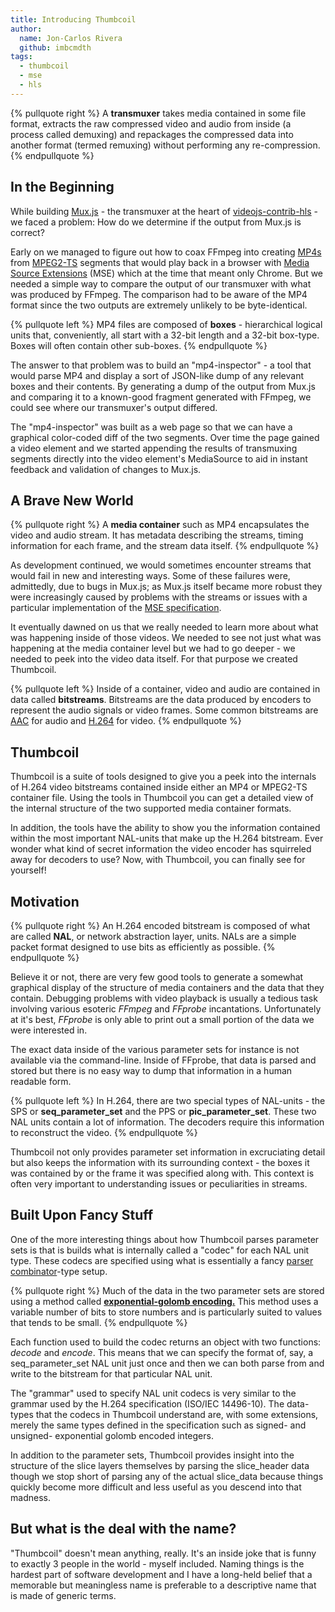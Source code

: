 ```yaml
---
title: Introducing Thumbcoil
author:
  name: Jon-Carlos Rivera
  github: imbcmdth
tags:
  - thumbcoil
  - mse
  - hls
---
```


{% pullquote right %}
A **transmuxer** takes media contained in some file format, extracts the raw compressed video and audio from inside (a process called demuxing) and repackages the compressed data  into another format (termed remuxing) without performing any re-compression.
{% endpullquote %}

## In the Beginning

While building [Mux.js](https://github.com/videojs/mux.js) - the transmuxer at the heart of [videojs-contrib-hls](https://github.com/videojs/videojs-contrib-hls) - we faced a problem: How do we determine if the output from Mux.js is correct?

Early on we managed to figure out how to coax FFmpeg into creating [MP4s](https://en.wikipedia.org/wiki/MPEG-4_Part_14) from [MPEG2-TS](https://en.wikipedia.org/wiki/MPEG_transport_stream) segments that would play back in a browser with [Media Source Extensions](https://en.wikipedia.org/wiki/Media_Source_Extensions) (MSE) which at the time that meant only Chrome. But we needed a simple way to compare the output of our transmuxer with what was produced by FFmpeg. The comparison had to be aware of the MP4 format since the two outputs are extremely unlikely to be byte-identical.

{% pullquote left %}
MP4 files are composed of **boxes** - hierarchical logical units that, conveniently, all start with a 32-bit length and a 32-bit box-type. Boxes will often contain other sub-boxes.
{% endpullquote %}

The answer to that problem was to build an "mp4-inspector" - a tool that would parse MP4 and display a sort of JSON-like dump of any relevant boxes and their contents. By generating a dump of the output from Mux.js and comparing it to a known-good fragment generated with FFmpeg, we could see where our transmuxer's output differed.

The "mp4-inspector" was built as a web page so that we can have a graphical color-coded diff of the two segments. Over time the page gained a video element and we started appending the results of transmuxing segments directly into the video element's MediaSource to aid in instant feedback and validation of changes to Mux.js.

## A Brave New World
{% pullquote right %}
A **media container** such as MP4 encapsulates the video and audio stream. It has metadata describing the streams, timing information for each frame, and the stream data itself.
{% endpullquote %}

As development continued, we would sometimes encounter streams that would fail in new and interesting ways. Some of these failures were, admittedly, due to bugs in Mux.js; as Mux.js itself became more robust they were increasingly caused by problems with the streams or issues with a particular implementation of the [MSE specification](http://www.w3.org/TR/2014/CR-media-source-20140717/).

It eventually dawned on us that we really needed to learn more about what was happening inside of those videos. We needed to see not just what was happening at the media container level but we had to go deeper - we needed to peek into the video data itself. For that purpose we created Thumbcoil.

{% pullquote left %}
Inside of a container, video and audio are contained in data called **bitstreams**. Bitstreams are the data produced by encoders to represent the audio signals or video frames. Some common bitstreams are [AAC](https://en.wikipedia.org/wiki/Advanced_Audio_Coding) for audio and [H.264](https://en.wikipedia.org/wiki/H.264/MPEG-4_AVC) for video.
{% endpullquote %}

## Thumbcoil

Thumbcoil is a suite of tools designed to give you a peek into the internals of H.264 video bitstreams contained inside either an MP4 or MPEG2-TS container file. Using the tools in Thumbcoil you can get a detailed view of the internal structure of the two supported media container formats.

In addition, the tools have the ability to show you the information contained within the most important NAL-units that make up the H.264 bitstream. Ever wonder what kind of secret information the video encoder has squirreled away for decoders to use? Now, with Thumbcoil, you can finally see for yourself!

## Motivation
{% pullquote right %}
An H.264 encoded bitstream is composed of what are called **NAL**, or network abstraction layer, units. NALs are a simple packet format designed to use bits as efficiently as possible.
{% endpullquote %}

Believe it or not, there are very few good tools to generate a somewhat graphical display of the structure of media containers and the data that they contain. Debugging problems with video playback is usually a tedious task involving various esoteric *FFmpeg* and *FFprobe* incantations. Unfortunately at it's best, *FFprobe* is only able to print out a small portion of the data we were interested in.

The exact data inside of the various parameter sets for instance is not available via the command-line. Inside of FFprobe, that data is parsed and stored but there is no easy way to dump that information in a human readable form.

{% pullquote left %}
In H.264, there are two special types of NAL-units - the SPS or **seq_parameter_set** and the PPS or **pic_parameter_set**. These two NAL units contain a lot of information. The decoders require this information to reconstruct the video.
{% endpullquote %}

Thumbcoil not only provides parameter set information in excruciating detail but also keeps the information with its surrounding context - the boxes it was contained by or the frame it was specified along with. This context is often very important to understanding issues or peculiarities in streams.

## Built Upon Fancy Stuff

One of the more interesting things about how Thumbcoil parses parameter sets is that is builds what is internally called a "codec" for each NAL unit type. These codecs are specified using what is essentially a fancy [parser combinator](https://en.wikipedia.org/wiki/Parser_combinator)-type setup.

{% pullquote right %}
Much of the data in the two parameter sets are stored using a method called [**exponential-golomb encoding.**](https://en.wikipedia.org/wiki/Exponential-Golomb_coding) This method uses a variable number of bits to store numbers and is particularly suited to values that tends to be small.
{% endpullquote %}

Each function used to build the codec returns an object with two functions: *decode* and *encode*. This means that we can specify the format of, say, a seq_parameter_set NAL unit just once and then we can both parse from and write to the bitstream for that particular NAL unit.

The "grammar" used to specify NAL unit codecs is very similar to the grammar used by the H.264 specification (ISO/IEC 14496-10). The data-types that the codecs in Thumbcoil understand are, with some extensions, merely the same types defined in the specification such as signed- and unsigned- exponential golomb encoded integers.

In addition to the parameter sets, Thumbcoil provides insight into the structure of the slice layers themselves by parsing the slice_header data though we stop short of parsing any of the actual slice_data because things quickly become more difficult and less useful as you descend into that madness.

## But what is the deal with the name?

"Thumbcoil" doesn't mean anything, really. It's an inside joke that is funny to exactly 3 people in the world - myself included. Naming things is the hardest part of software development and I have a long-held belief that a memorable but meaningless name is preferable to a descriptive name that is made of generic terms.
